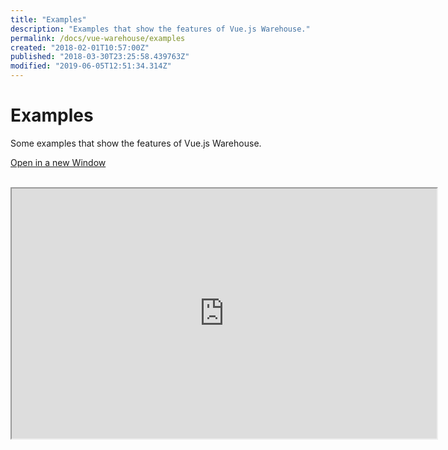 ```yaml
---
title: "Examples"
description: "Examples that show the features of Vue.js Warehouse."
permalink: /docs/vue-warehouse/examples
created: "2018-02-01T10:57:00Z"
published: "2018-03-30T23:25:58.439763Z"
modified: "2019-06-05T12:51:34.314Z"
---
```


# Examples

Some examples that show the features of Vue.js Warehouse.

[Open in a new Window](https://vue-warehouse-examples.bazzite.com/)

<br>

<div class="example-iframe">
  <iframe src="https://vue-warehouse-examples.bazzite.com/" height="400" width="680" sandbox="allow-scripts allow-same-origin allow-popups"></iframe>
</div>
